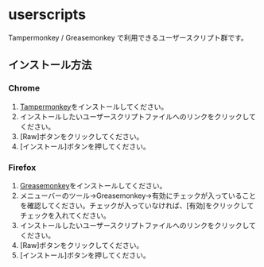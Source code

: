 # userscripts
Tampermonkey / Greasemonkey で利用できるユーザースクリプト群です。

## インストール方法
### Chrome
1. [Tampermonkey](https://chrome.google.com/webstore/detail/tampermonkey/dhdgffkkebhmkfjojejmpbldmpobfkfo)をインストールしてください。
2. インストールしたいユーザースクリプトファイルへのリンクをクリックしてください。
3. [Raw]ボタンをクリックしてください。
4. [インストール]ボタンを押してください。

### Firefox
1. [Greasemonkey](https://addons.mozilla.org/ja/firefox/addon/greasemonkey/)をインストールしてください。
2. メニューバーのツール→Greasemonkey→有効にチェックが入っていることを確認してください。チェックが入っていなければ、[有効]をクリックしてチェックを入れてください。
3. インストールしたいユーザースクリプトファイルへのリンクをクリックしてください。
4. [Raw]ボタンをクリックしてください。
5. [インストール]ボタンを押してください。